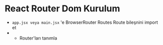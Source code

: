 # React Router Dom Kurulum

- `app.jsx veya main.jsx` 'e BrowserRouter Routes Route bileşnini import et
- - Router'ları tanımla
